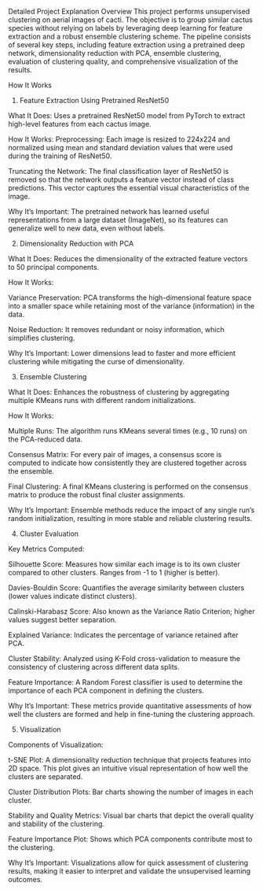 Detailed Project Explanation
Overview
This project performs unsupervised clustering on aerial images of cacti. 
The objective is to group similar cactus species without relying on labels by leveraging deep learning for feature extraction and a robust ensemble clustering scheme. 
The pipeline consists of several key steps, including feature extraction using a pretrained deep network, dimensionality reduction with PCA, ensemble clustering, 
evaluation of clustering quality, and comprehensive visualization of the results.

How It Works

1. Feature Extraction Using Pretrained ResNet50 

What It Does:
Uses a pretrained ResNet50 model from PyTorch to extract high-level features from each cactus image.

How It Works:
Preprocessing:
Each image is resized to 224x224 and normalized using mean and standard deviation values that were used during the training of ResNet50.

Truncating the Network:
The final classification layer of ResNet50 is removed so that the network outputs a feature vector instead of class predictions. 
This vector captures the essential visual characteristics of the image.

Why It’s Important:
The pretrained network has learned useful representations from a large dataset (ImageNet), so its features can generalize well to new data, even without labels.

2. Dimensionality Reduction with PCA

What It Does:
Reduces the dimensionality of the extracted feature vectors to 50 principal components.

How It Works:

Variance Preservation:
PCA transforms the high-dimensional feature space into a smaller space while retaining most of the variance (information) in the data.

Noise Reduction:
It removes redundant or noisy information, which simplifies clustering.

Why It’s Important:
Lower dimensions lead to faster and more efficient clustering while mitigating the curse of dimensionality.

3. Ensemble Clustering

What It Does:
Enhances the robustness of clustering by aggregating multiple KMeans runs with different random initializations.

How It Works:

Multiple Runs:
The algorithm runs KMeans several times (e.g., 10 runs) on the PCA-reduced data.

Consensus Matrix:
For every pair of images, a consensus score is computed to indicate how consistently they are clustered together across the ensemble.

Final Clustering:
A final KMeans clustering is performed on the consensus matrix to produce the robust final cluster assignments.

Why It’s Important:
Ensemble methods reduce the impact of any single run’s random initialization, resulting in more stable and reliable clustering results.

4. Cluster Evaluation

Key Metrics Computed:

Silhouette Score:
Measures how similar each image is to its own cluster compared to other clusters. Ranges from -1 to 1 (higher is better).

Davies-Bouldin Score:
Quantifies the average similarity between clusters (lower values indicate distinct clusters).

Calinski-Harabasz Score:
Also known as the Variance Ratio Criterion; higher values suggest better separation.

Explained Variance:
Indicates the percentage of variance retained after PCA.

Cluster Stability:
Analyzed using K-Fold cross-validation to measure the consistency of clustering across different data splits.

Feature Importance:
A Random Forest classifier is used to determine the importance of each PCA component in defining the clusters.

Why It’s Important:
These metrics provide quantitative assessments of how well the clusters are formed and help in fine-tuning the clustering approach.

5. Visualization

Components of Visualization:

t-SNE Plot:
A dimensionality reduction technique that projects features into 2D space. This plot gives an intuitive visual representation of how well the clusters are separated.

Cluster Distribution Plots:
Bar charts showing the number of images in each cluster.

Stability and Quality Metrics:
Visual bar charts that depict the overall quality and stability of the clustering.

Feature Importance Plot:
Shows which PCA components contribute most to the clustering.

Why It’s Important:
Visualizations allow for quick assessment of clustering results, making it easier to interpret and validate the unsupervised learning outcomes.
